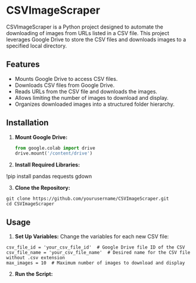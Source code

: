 # CSVImageScraper

CSVImageScraper is a Python project designed to automate the downloading of images from URLs listed in a CSV file. This project leverages Google Drive to store the CSV files and downloads images to a specified local directory.

## Features

- Mounts Google Drive to access CSV files.
- Downloads CSV files from Google Drive.
- Reads URLs from the CSV file and downloads the images.
- Allows limiting the number of images to download and display.
- Organizes downloaded images into a structured folder hierarchy.

## Installation

1. **Mount Google Drive:**

   ```python
   from google.colab import drive
   drive.mount('/content/drive')
   ```

2. **Install Required Libraries:**

!pip install pandas requests gdown

3. **Clone the Repository:**
```
git clone https://github.com/yourusername/CSVImageScraper.git
cd CSVImageScraper
```

## Usage
      
1. **Set Up Variables:**
Change the variables for each new CSV file:

```
csv_file_id = 'your_csv_file_id'  # Google Drive file ID of the CSV
csv_file_name = 'your_csv_file_name'  # Desired name for the CSV file without .csv extension
max_images = 10  # Maximum number of images to download and display
```

2. **Run the Script:**


       
